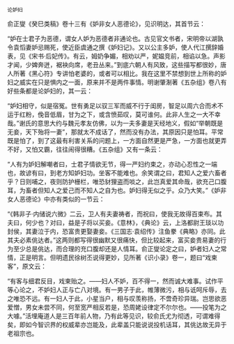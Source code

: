     论妒妇 

   俞正燮《癸巳类稿》卷十三有《妒非女人恶德论》，见识明达，其首节云：

   “妒在士君子为恶德，谓女人妒为恶德者非通论也。古见官文书者，宋明帝以湖孰令袁慆妻妒忌赐死，使近臣虞通之撰《妒妇记》。又以公主多妒，使人代江撰辞婚表，见《宋书·后妃传》。有云，姆奶争媚，相劝以严，妮媪竞前，相谄以急。声影才闻，少婢奔迸，裾袂向席，老丑丛来。”到底六朝人有风致，这些描写都很妙，唐人所著《黑心符》专讲怕老婆的，或者可以相比。我在这里不禁想到世上所称的妒妇之威实在只是惧内之一面，原来并不是两件事情。明谢肇淛著《五杂组》卷八有好些条都是论妒妇的，其一云：

   “妒妇相守，似是宿冤。世有勇足以驭三军而威不行于闺房，智足以周六合而术不运于红粉，俛音低眉，甘为之下，或含愤茹叹，莫可谁何。此非人生之一大不幸哉。”谢氏的意思大约与魏元孝友仿佛，以为一夫多妻是天经地义，假如“举朝既是无妾，天下殆将一妻”，那就太不成话了，然而没有办法，其原因只是怕耳。平常既是怕了，到了这最有利害关系的问题上，一方面自然更是严急，一方面也就更弄不好，又怕又霸，往往闹得很糟。《五杂组》又有一条云：

   “人有为妒妇解嘲者曰，士君子情欲无节，得一严妇约束之，亦动心忍性之一端也，故谚有曰，到老方知妒妇功。坐客不能难也。余笑谓之曰，君知人之爱六畜者乎？日则哺之，夜则防护栅栏，唯恐豺狸盗而啖之，此岂真爱其命哉，欲充己口腹耳，为畜者但知人之爱己而不知人之自为也。妒妇得无似之乎。众乃大笑。”《妒非女人恶德论》中亦有类似的一节云：

   “《韩非子·内储说六微》二云，卫人有夫妻祷者，而祝曰，使我无故得百束布。其夫曰，何少也？对曰，益是子将以买妾。《意林》，《典论》云，上洛都尉王琰以功封侯，其妻泣于内，恐富贵更娶妻妾。《三国志·袁绍传》注鱼豢《典略》亦同。此其夫必素佻达者。”这两则都写得很幽默又很痛快，但比较起来，富买妾贵易妻的行为至少总是佻达，而合理的充口腹却还是人情耳。俞正燮论定之曰，妒者妇人之常情，正是明言。但明遗民徐树丕说得更妙，见所著《识小录》卷一，题曰“戏柬客”，原文云：

   “有客与细君反目，戏柬贻之。——妇人不妒，百不得一，然而诚大难事。试作平等心论之，不妒妇人正与亡八对境。有一男子于此，帷薄微污，相与诋呵斥辱，去之唯恐不远。有一妇人于此，小星当户，相与叹羡称扬，不啻奇珍异瑞。岂思欲恶爱憎，男女未尝不同，何至宽严相反若是，恐周姥设律定不尔尔也。——投笔为之大噱。”活埋庵道人是三百年前人物，乃有此等见识，较俞氏尤为彻透，可谓难得矣，即如今智识界的权威辈亦岂能及，此辈盖只能说说投机话耳，其佻达故无异于老祖宗也。

